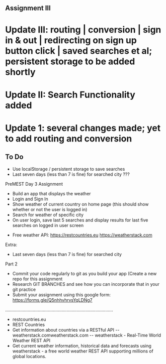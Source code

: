 ## Assignment III

# Update III: routing | conversion | sign in & out | redirecting on sign up button click | saved searches et al; persistent storage to be added shortly

# Update II: Search Functionality added

# Update 1: several changes made; yet to add routing and conversion

## To Do 
- Use localStorage / persistent storage to save searches
- Last seven days (less than 7 is fine) for searched city ???


PreMEST Day 3 Assignment

* Build an app that displays the weather
* Login and Sign In
* Show weather of current country on home page (this should show whether or not the user is logged in)
* Search for weather of specific city
* On user login, save last 5 searches and display results for last five searches on logged in user screen

- Free weather API:
	https://restcountries.eu
	https://weatherstack.com

Extra:
* Last seven days (less than 7 is fine) for searched city

Part 2
* Commit your code regularly to git as you build your app (Create a new repo for this assignment 
* Research GIT BRANCHES  and see how you can incorporate that in your git practice
* Submit your assignment using this google form: https://forms.gle/Q5nhhvhrvsYqLDNg7

......................................................................................
- restcountries.eu
- REST Countries
- Get information about countries via a RESTful API
-- weatherstack.comweatherstack.com
-- weatherstack - Real-Time World Weather REST API
- Get current weather information, historical data and forecasts using weatherstack - a free world weather REST API supporting millions of global locations.